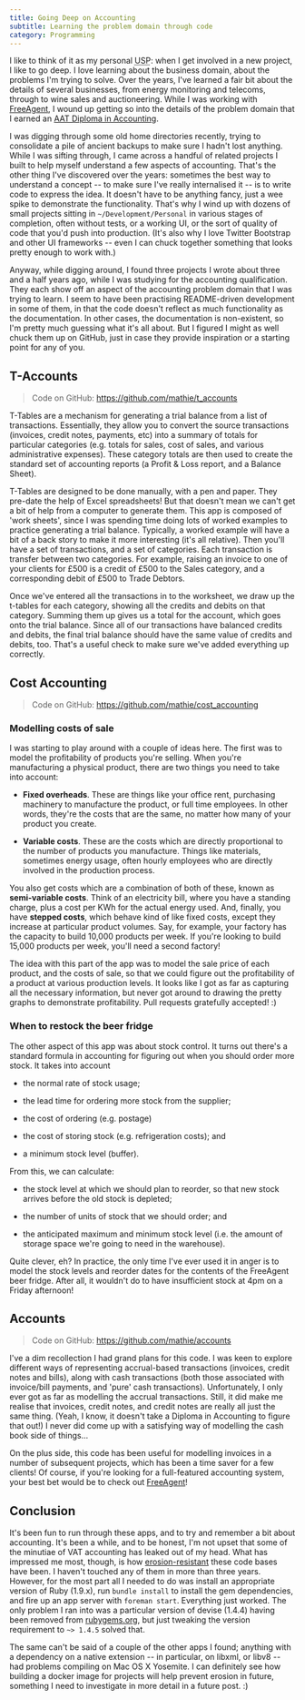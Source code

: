 ```yaml
---
title: Going Deep on Accounting
subtitle: Learning the problem domain through code
category: Programming
---
```


I like to think of it as my personal <abbr title="Unique Selling Point" class="initialism">USP</abbr>:
when I get involved in a new project, I like to go deep. I love learning about
the business domain, about the problems I'm trying to solve. Over the years,
I've learned a fair bit about the details of several businesses, from energy
monitoring and telecoms, through to wine sales and auctioneering. While I was
working with [FreeAgent](http://freeagent.com/), I wound up getting so into the
details of the problem domain that I earned an
[AAT Diploma in Accounting](https://www.aat.org.uk/qualifications/level-3-aat-accounting-qualification).

I was digging through some old home directories recently, trying to consolidate
a pile of ancient backups to make sure I hadn't lost anything. While I was
sifting through, I came across a handful of related projects I built to help
myself understand a few aspects of accounting. That's the other thing I've
discovered over the years: sometimes the best way to understand a concept -- to
make sure I've really internalised it -- is to write code to express the idea.
It doesn't have to be anything fancy, just a wee spike to demonstrate the
functionality. That's why I wind up with dozens of small projects sitting in
`~/Development/Personal` in various stages of completion, often without tests,
or a working UI, or the sort of quality of code that you'd push into
production. (It's also why I love Twitter Bootstrap and other UI frameworks --
even I can chuck together something that looks pretty enough to work with.)

Anyway, while digging around, I found three projects I wrote about three and a
half years ago, while I was studying for the accounting qualification. They
each show off an aspect of the accounting problem domain that I was trying to
learn. I seem to have been practising README-driven development in some of
them, in that the code doesn't reflect as much functionality as the
documentation. In other cases, the documentation is non-existent, so I'm pretty
much guessing what it's all about. But I figured I might as well chuck them up
on GitHub, just in case they provide inspiration or a starting point for any of
you.

## T-Accounts

> Code on GitHub: <https://github.com/mathie/t_accounts>

T-Tables are a mechanism for generating a trial balance from a list of
transactions. Essentially, they allow you to convert the source transactions
(invoices, credit notes, payments, etc) into a summary of totals for particular
categories (e.g. totals for sales, cost of sales, and various administrative
expenses). These category totals are then used to create the standard set of
accounting reports (a Profit & Loss report, and a Balance Sheet).

T-Tables are designed to be done manually, with a pen and paper. They pre-date
the help of Excel spreadsheets! But that doesn't mean we can't get a bit of
help from a computer to generate them. This app is composed of 'work sheets',
since I was spending time doing lots of worked examples to practice generating
a trial balance. Typically, a worked example will have a bit of a back story to
make it more interesting (it's all relative). Then you'll have a set of
transactions, and a set of categories. Each transaction is transfer between two
categories. For example, raising an invoice to one of your clients for £500 is a credit of £500 to the Sales category, and a corresponding debit of £500 to Trade Debtors.

Once we've entered all the transactions in to the worksheet, we draw up the
t-tables for each category, showing all the credits and debits on that
category. Summing them up gives us a total for the account, which goes onto the
trial balance. Since all of our transactions have balanced credits and debits,
the final trial balance should have the same value of credits and debits, too.
That's a useful check to make sure we've added everything up correctly.

## Cost Accounting

> Code on GitHub: <https://github.com/mathie/cost_accounting>

### Modelling costs of sale

I was starting to play around with a couple of ideas here. The first was to model the profitability of products you're selling. When you're manufacturing a physical product, there are two things you need to take into account:

* **Fixed overheads**. These are things like your office rent, purchasing
  machinery to manufacture the product, or full time employees. In other words,
  they're the costs that are the same, no matter how many of your product you
  create.

* **Variable costs**. These are the costs which are directly proportional to
  the number of products you manufacture. Things like materials, sometimes
  energy usage, often hourly employees who are directly involved in the
  production process.

You also get costs which are a combination of both of these, known as
**semi-variable costs**. Think of an electricity bill, where you have a
standing charge, plus a cost per KWh for the actual energy used. And, finally,
you have **stepped costs**, which behave kind of like fixed costs, except they
increase at particular product volumes. Say, for example, your factory has the
capacity to build 10,000 products per week. If you're looking to build 15,000
products per week, you'll need a second factory!

The idea with this part of the app was to model the sale price of each product,
and the costs of sale, so that we could figure out the profitability of a
product at various production levels. It looks like I got as far as capturing
all the necessary information, but never got around to drawing the pretty
graphs to demonstrate profitability. Pull requests gratefully accepted! :)

### When to restock the beer fridge

The other aspect of this app was about stock control. It turns out there's a
standard formula in accounting for figuring out when you should order more
stock. It takes into account

* the normal rate of stock usage;

* the lead time for ordering more stock from the supplier;

* the cost of ordering (e.g. postage)

* the cost of storing stock (e.g. refrigeration costs); and

* a minimum stock level (buffer).

From this, we can calculate:

* the stock level at which we should plan to reorder, so that new stock arrives before the old stock is depleted;

* the number of units of stock that we should order; and

* the anticipated maximum and minimum stock level (i.e. the amount of storage space we're going to need in the warehouse).

Quite clever, eh? In practice, the only time I've ever used it in anger is to
model the stock levels and reorder dates for the contents of the FreeAgent beer
fridge. After all, it wouldn't do to have insufficient stock at 4pm on a Friday
afternoon!

## Accounts

> Code on GitHub: <https://github.com/mathie/accounts>

I've a dim recollection I had grand plans for this code. I was keen to explore
different ways of representing accrual-based transactions (invoices, credit
notes and bills), along with cash transactions (both those associated with
invoice/bill payments, and 'pure' cash transactions). Unfortunately, I only
ever got as far as modelling the accrual transactions. Still, it did make me
realise that invoices, credit notes, and credit notes are really all just the
same thing. (Yeah, I know, it doesn't take a Diploma in Accounting to figure
that out!) I never did come up with a satisfying way of modelling the cash book
side of things...

On the plus side, this code has been useful for modelling invoices in a number
of subsequent projects, which has been a time saver for a few clients! Of
course, if you're looking for a full-featured accounting system, your best bet
would be to check out [FreeAgent](http://freeagent.com/)!

## Conclusion

It's been fun to run through these apps, and to try and remember a bit about
accounting. It's been a while, and to be honest, I'm not upset that some of the
minutiae of VAT accounting has leaked out of my head. What has impressed me
most, though, is how
[erosion-resistant](https://devcenter.heroku.com/articles/erosion-resistance)
these code bases have been. I haven't touched any of them in more than three
years. However, for the most part all I needed to do was install an appropriate
version of Ruby (1.9.x), run `bundle install` to install the gem dependencies,
and fire up an app server with `foreman start`. Everything just worked. The
only problem I ran into was a particular version of devise (1.4.4) having been
removed from [rubygems.org](http://rubygems.org/), but just tweaking the
version requirement to `~> 1.4.5` solved that.

The same can't be said of a couple of the other apps I found; anything with a
dependency on a native extension -- in particular, on libxml, or libv8 -- had
problems compiling on Mac OS X Yosemite. I can definitely see how building a
docker image for projects will help prevent erosion in future, something I need
to investigate in more detail in a future post. :)
